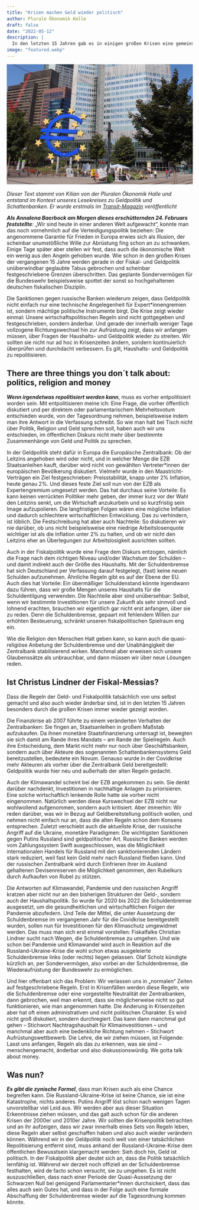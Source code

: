 ```yaml
---
title: "Krisen machen Geld wieder politisch"
author: Plurale Ökonomik Halle
draft: false
date: "2022-05-12"
description: |
  In den letzten 15 Jahren gab es in einigen großen Krisen eine gemeinsame Entwicklung: In der Finanz-, Klima-, Covid- und Russland-Ukraine-Krise wurden jeweils in der Haushalts- und Geldpolitik Regeln geändert oder gebrochen, die vorher als unumstößlich und unveränderbar gehandelt wurden.
image: "featured.webp" 
---
```


![Eurotower der EZB](featured.jpeg)

*Dieser Text stammt von Kilian von der Pluralen Ökonomik Halle und entstand im Kontext unseres Lesekreises zu Geldpolitik und Schattenbanken. Er wurde erstmals im [Transit-Magazin](https://transit-magazin.de/2022/05/krisen-machen-geld-wieder-politisch/) veröffentlicht*


***Als Annalena Baerbock am Morgen dieses erschütternden 24. Februars feststellte***: „Wir sind heute in einer anderen Welt aufgewacht“, konnte man das noch vornehmlich auf die Verteidigungspolitik beziehen: Die angenommene Garantie für Frieden in Europa erwies sich als Illusion, der scheinbar unumstößliche Wille zur Abrüstung fing schon an zu schwanken. Einige Tage später aber stellen wir fest, dass auch die ökonomische Welt ein wenig aus den Angeln gehoben wurde. Wie schon in den großen Krisen der vergangenen 15 Jahre werden gerade in der Fiskal- und Geldpolitik unüberwindbar geglaubte Tabus gebrochen und scheinbar festgeschriebene Grenzen überschritten. Das geplante Sondervermögen für die Bundeswehr beispielsweise spottet der sonst so hochgehaltenen deutschen fiskalischen Disziplin.

Die Sanktionen gegen russische Banken wiederum zeigen, dass Geldpolitik nicht einfach nur eine technische Angelegenheit für Expert*innengremien ist, sondern mächtige politische Instrumente birgt. Die Krise zeigt wieder einmal: Unsere wirtschaftspolitischen Regeln sind nicht gottgegeben und festgeschrieben, sondern änderbar. Und gerade der innerhalb weniger Tage vollzogene Richtungswechsel hin zur Aufrüstung zeigt, dass wir anfangen müssen, über Fragen der Haushalts- und Geldpolitik wieder zu streiten. Wir sollten sie nicht nur ad hoc in Krisenzeiten ändern, sondern kontinuierlich überprüfen und durchdacht verbessern. Es gilt, Haushalts- und Geldpolitik zu repolitisieren.

## There are three things you don´t talk about: politics, religion and money

***Wenn irgendetwas repolitisiert werden kann***, muss es vorher entpolitisiert worden sein. Mit entpolitisieren meine ich: Eine Frage, die vorher öffentlich diskutiert und per direktem oder parlamentarischem Mehrheitsvotum entschieden wurde, von der Tagesordnung nehmen, beispielsweise indem man ihre Antwort in die Verfassung schreibt. So wie man halt bei Tisch nicht über Politik, Religion und Geld sprechen soll, haben auch wir uns entschieden, im öffentlichen Diskurs nicht mehr über bestimmte Zusammenhänge von Geld und Politik zu sprechen.

In der Geldpolitik steht dafür in Europa die Europäische Zentralbank: Ob der Leitzins angehoben wird oder nicht, und in welcher Menge die EZB Staatsanleihen kauft, darüber wird nicht von gewählten Vertreter*innen der europäischen Bevölkerung diskutiert. Vielmehr wurde in den Maastricht-Verträgen ein Ziel festgeschrieben: Preisstabilität, knapp unter 2% Inflation, heute genau 2%. Und dieses feste Ziel soll nun von der EZB als Expertengremium umgesetzt werden. Das hat durchaus seine Vorteile: Es kann keinen verrückten Politiker mehr geben, der immer kurz vor der Wahl den Leitzins senkt, um die Wirtschaft anzukurbeln und so kurzfristig sein Image aufzupolieren. Die langfristigen Folgen wären eine mögliche Inflation und dadurch schlechtere wirtschaftlichen Entwicklung. Das zu verhindern, ist löblich. Die Festschreibung hat aber auch Nachteile: So diskutieren wir nie darüber, ob uns nicht beispielsweise eine niedrige Arbeitslosenquote wichtiger ist als die Inflation unter 2% zu halten, und ob wir nicht den Leitzins eher an Überlegungen zur Arbeitslosigkeit ausrichten sollten.

Auch in der Fiskalpolitik wurde eine Frage dem Diskurs entzogen, nämlich die Frage nach dem richtigen Niveau und/oder Wachstum der Schulden – und damit indirekt auch der Größe des Haushalts. Mit der Schuldenbremse hat sich Deutschland per Verfassung darauf festgelegt, (fast) keine neuen Schulden aufzunehmen. Ähnliche Regeln gibt es auf der Ebene der EU. Auch dies hat Vorteile: Ein übermäßiger Schuldenstand könnte irgendwann dazu führen, dass wir große Mengen unseres Haushalts für die Schuldentilgung verwenden. Die Nachteile aber sind unübersehbar: Selbst, wenn wir bestimmte Investitionen für unsere Zukunft als sehr sinnvoll und lohnend erachten, brauchen wir eigentlich gar nicht erst anfangen, über sie zu reden. Denn die Schuldenbremse, gepaart mit fehlendem Willen zur erhöhten Besteuerung, schränkt unseren fiskalpolitischen Spielraum eng ein.

Wie die Religion den Menschen Halt geben kann, so kann auch die quasi-religiöse Anbetung der Schuldenbremse und der Unabhängigkeit der Zentralbank stabilisierend wirken. Manchmal aber erweisen sich unsere Glaubenssätze als unbrauchbar, und dann müssen wir über neue Lösungen reden.

## Ist Christus Lindner der Fiskal-Messias?

Dass die Regeln der Geld- und Fiskalpolitik tatsächlich von uns selbst gemacht und also auch wieder änderbar sind, ist in den letzten 15 Jahren besonders durch die großen Krisen immer wieder gezeigt worden.

Die Finanzkrise ab 2007 führte zu einem veränderten Verhalten der Zentralbanken: Sie fingen an, Staatsanleihen in großem Maßstab aufzukaufen. Da ihnen monetäre Staatsfinanzierung untersagt ist, bewegten sie sich damit am Rande ihres Mandats – am Rande der Spielregeln. Auch ihre Entscheidung, dem Markt nicht mehr nur noch über Geschäftsbanken, sondern auch über Akteure des sogenannten Schattenbankensystems Geld bereitzustellen, bedeutete ein Novum. Genauso wurde in der Covidkrise mehr Akteuren als vorher über die Zentralbank Geld bereitgestellt: Geldpolitik wurde hier neu und außerhalb der alten Regeln gedacht.

Auch der Klimawandel scheint bei der EZB angekommen zu sein. Sie denkt darüber nachdenkt, Investitionen in nachhaltige Anlagen zu priorisieren. Eine solche wirtschaftlich lenkende Rolle hatte sie vorher nicht eingenommen. Natürlich werden diese Kurswechsel der EZB nicht nur wohlwollend aufgenommen, sondern auch kritisiert. Aber immerhin: Wir reden darüber, was wir in Bezug auf Geldbereitstellung politisch wollen, und nehmen nicht einfach nur an, dass die alten Regeln schon dem Konsens entsprechen. Zuletzt verschiebt auch die aktuellste Krise, der russische Angriff auf die Ukraine, monetäre Paradigmen: Die wichtigsten Sanktionen gegen Putins Russland sind geldpolitischer Art. Russische Banken werden vom Zahlungssystem Swift ausgeschlossen, was die Möglichkeit internationalen Handels für Russland mit den sanktionierenden Ländern stark reduziert, weil fast kein Geld mehr nach Russland fließen kann. Und der russischen Zentralbank wird durch Einfrieren ihrer im Ausland gehaltenen Devisenreserven die Möglichkeit genommen, den Rubelkurs durch Aufkaufen von Rubel zu stützen.

Die Antworten auf Klimawandel, Pandemie und den russischen Angriff kratzen aber nicht nur an den bisherigen Strukturen der Geld-, sondern auch der Haushaltspolitik. So wurde für 2020 bis 2022 die Schuldenbremse ausgesetzt, um die gesundheitlichen und wirtschaftlichen Folgen der Pandemie abzufedern. Und Teile der Mittel, die unter Aussetzung der Schuldenbremse im vergangenen Jahr für die Covidkrise bereitgestellt wurden, sollen nun für Investitionen für den Klimaschutz umgewidmet werden. Das muss man sich erst einmal vorstellen: Fiskalfalke Christian Lindner sucht nach Wegen, die Schuldenbremse zu umgehen. Und wie schon bei Pandemie und Klimawandel wird auch in Reaktion auf die Russland-Ukraine-Krise die wohl schon etwas ausgeleierte Schuldenbremse links (oder rechts) liegen gelassen. Olaf Scholz kündigte kürzlich an, per Sondervermögen, also vorbei an der Schuldenbremse, die Wiederaufrüstung der Bundeswehr zu ermöglichen.

Und hier offenbart sich das Problem: Wir verlassen uns in „normalen“ Zeiten auf festgeschriebene Regeln. Erst in Krisenfällen werden diese Regeln, wie die Schuldenbremse oder eine vorgestellte Neutralität der Zentralbanken, dann gebrochen, weil man erkennt, dass sie möglicherweise nicht so gut funktionieren, wie man angenommen hatte. Die Änderung in Krisenzeiten aber hat oft einen administrativen und nicht politischen Charakter. Es wird nicht groß diskutiert, sondern durchregiert. Das kann dann manchmal gut gehen – Stichwort Nachtragshaushalt für Klimainvestitionen – und manchmal aber auch eine bedenkliche Richtung nehmen – Stichwort Aufrüstungswettbewerb. Die Lehre, die wir ziehen müssen, ist Folgende: Lasst uns anfangen, Regeln als das zu erkennen, was sie sind – menschengemacht, änderbar und also diskussionswürdig. We gotta talk about money.

## Was nun?

***Es gibt die zynische Formel***, dass man Krisen auch als eine Chance begreifen kann. Die Russland-Ukraine-Krise ist keine Chance, sie ist eine Katastrophe, nichts anderes. Putins Angriff löst schon nach wenigen Tagen unvorstellbar viel Leid aus. Wir werden aber aus dieser Situation Erkenntnisse ziehen müssen, und das galt auch schon für die anderen Krisen der 2000er und 2010er Jahre. Wir sollten die Krisenpolitik betrachten und an ihr aufzeigen, dass wir zwar innerhalb eines Sets von Regeln leben, diese Regeln aber selbst geschaffen haben und also auch wieder verändern können. Während wir in der Geldpolitik noch weit von einer tatsächlichen Repolitisierung entfernt sind, muss anhand der Russland-Ukraine-Krise dem öffentlichen Bewusstsein klargemacht werden: Sieh doch hin, Geld ist politisch. In der Fiskalpolitik aber deutet sich an, dass die Politik tatsächlich lernfähig ist. Während wir derzeit noch offiziell an der Schuldenbremse festhalten, wird de facto schon versucht, sie zu umgehen. Es ist nicht auszuschließen, dass nach einer Periode der Quasi-Aussetzung der Schwarzen Null bei genügend Parlamentarier*innen durchsickert, dass das alles auch sein Gutes hat, und dass in der Folge auch eine formale Abschaffung der Schuldenbremse wieder auf die Tagesordnung kommen könnte.